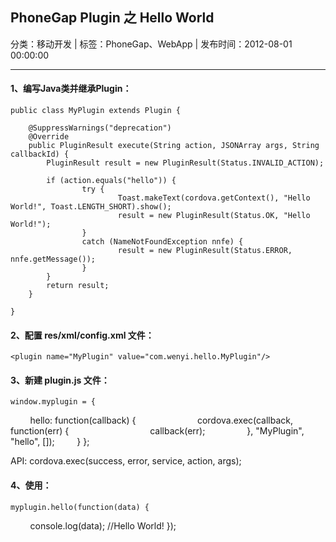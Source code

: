 ## PhoneGap Plugin 之 Hello World

分类：移动开发 | 标签：PhoneGap、WebApp | 发布时间：2012-08-01 00:00:00

___

#### 1、编写Java类并继承Plugin：

	public class MyPlugin extends Plugin {
	
		@SuppressWarnings("deprecation")
		@Override
		public PluginResult execute(String action, JSONArray args, String callbackId) {
	        PluginResult result = new PluginResult(Status.INVALID_ACTION);
	
	        if (action.equals("hello")) {
	                try {
	                        Toast.makeText(cordova.getContext(), "Hello World!", Toast.LENGTH_SHORT).show();
	                        result = new PluginResult(Status.OK, "Hello World!");
	                }
	                catch (NameNotFoundException nnfe) {
	                        result = new PluginResult(Status.ERROR, nnfe.getMessage());
	                }
	        }
	        return result;
		}
	
	}


#### 2、配置 res/xml/config.xml 文件：

	<plugin name="MyPlugin" value="com.wenyi.hello.MyPlugin"/>


#### 3、新建 plugin.js 文件：

	window.myplugin = {
        hello: function(callback) {        
                cordova.exec(callback, function(err) {        
                        callback(err);
                }, "MyPlugin", "hello", []);
        }
	};

API: cordova.exec(success, error, service, action, args);

#### 4、使用：

	myplugin.hello(function(data) {
        console.log(data); //Hello World!
	});


 
                                            